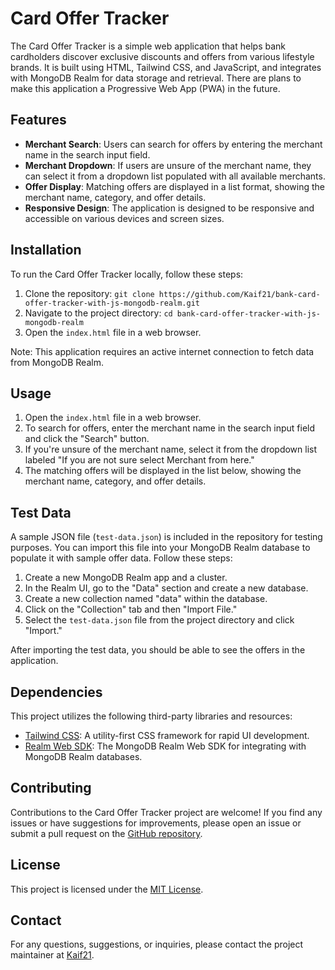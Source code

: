 # **Card Offer Tracker**

The Card Offer Tracker is a simple web application that helps bank cardholders discover exclusive discounts and offers from various lifestyle brands. It is built using HTML, Tailwind CSS, and JavaScript, and integrates with MongoDB Realm for data storage and retrieval. There are plans to make this application a Progressive Web App (PWA) in the future.

## **Features**

- **Merchant Search**: Users can search for offers by entering the merchant name in the search input field.
- **Merchant Dropdown**: If users are unsure of the merchant name, they can select it from a dropdown list populated with all available merchants.
- **Offer Display**: Matching offers are displayed in a list format, showing the merchant name, category, and offer details.
- **Responsive Design**: The application is designed to be responsive and accessible on various devices and screen sizes.

## **Installation**

To run the Card Offer Tracker locally, follow these steps:

1. Clone the repository: `git clone https://github.com/Kaif21/bank-card-offer-tracker-with-js-mongodb-realm.git`
2. Navigate to the project directory: `cd bank-card-offer-tracker-with-js-mongodb-realm`
3. Open the `index.html` file in a web browser.

Note: This application requires an active internet connection to fetch data from MongoDB Realm.

## **Usage**

1. Open the `index.html` file in a web browser.
2. To search for offers, enter the merchant name in the search input field and click the "Search" button.
3. If you're unsure of the merchant name, select it from the dropdown list labeled "If you are not sure select Merchant from here."
4. The matching offers will be displayed in the list below, showing the merchant name, category, and offer details.

## **Test Data**

A sample JSON file (`test-data.json`) is included in the repository for testing purposes. You can import this file into your MongoDB Realm database to populate it with sample offer data. Follow these steps:

1. Create a new MongoDB Realm app and a cluster.
2. In the Realm UI, go to the "Data" section and create a new database.
3. Create a new collection named "data" within the database.
4. Click on the "Collection" tab and then "Import File."
5. Select the `test-data.json` file from the project directory and click "Import."

After importing the test data, you should be able to see the offers in the application.

## **Dependencies**

This project utilizes the following third-party libraries and resources:

- [Tailwind CSS](https://tailwindcss.com/): A utility-first CSS framework for rapid UI development.
- [Realm Web SDK](https://www.mongodb.com/docs/realm/web/): The MongoDB Realm Web SDK for integrating with MongoDB Realm databases.

## **Contributing**

Contributions to the Card Offer Tracker project are welcome! If you find any issues or have suggestions for improvements, please open an issue or submit a pull request on the [GitHub repository](https://github.com/Kaif21/bank-card-offer-tracker-with-js-mongodb-realm).

## **License**

This project is licensed under the [MIT License](LICENSE).

## **Contact**

For any questions, suggestions, or inquiries, please contact the project maintainer at [Kaif21](https://www.linkedin.com/in/kaif-hossain/).